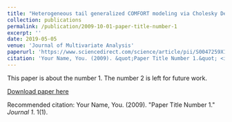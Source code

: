 ```yaml
---
title: "Heterogeneous tail generalized COMFORT modeling via Cholesky Decomposition"
collection: publications
permalink: /publication/2009-10-01-paper-title-number-1
excerpt: ''
date: 2019-05-05
venue: 'Journal of Multivariate Analysis'
paperurl: 'https://www.sciencedirect.com/science/article/pii/S0047259X18301799'
citation: 'Your Name, You. (2009). &quot;Paper Title Number 1.&quot; <i>Journal 1</i>. 1(1).'
---
```

This paper is about the number 1. The number 2 is left for future work.

[Download paper here](http://academicpages.github.io/files/paper1.pdf)

Recommended citation: Your Name, You. (2009). "Paper Title Number 1." <i>Journal 1</i>. 1(1).
